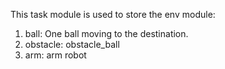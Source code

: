 This task module is used to store the env module:
1. ball: One ball moving to the destination.
2. obstacle: obstacle\_ball
3. arm: arm robot
